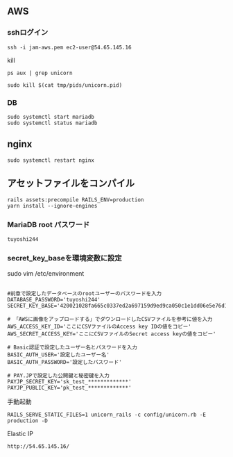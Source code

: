 ## AWS

### sshログイン
```
ssh -i jam-aws.pem ec2-user@54.65.145.16
```

kill
```
ps aux | grep unicorn

sudo kill $(cat tmp/pids/unicorn.pid)
```

### DB
```
sudo systemctl start mariadb
sudo systemctl status mariadb
```

## nginx
```
sudo systemctl restart nginx
```

## アセットファイルをコンパイル
```
rails assets:precompile RAILS_ENV=production
yarn install --ignore-engines
```



### MariaDB root パスワード
```
tuyoshi244
```


### secret_key_baseを環境変数に設定
sudo vim /etc/environment
```

#前章で設定したデータベースのrootユーザーのパスワードを入力
DATABASE_PASSWORD='tuyoshi244'
SECRET_KEY_BASE='420021028fa665c0337ed2a697159d9ed9ca050c1e1dd06e5e76d1e9a4cf47261c319ec27717c74bfdbce20c7415d7876a533822ca50166bbafb24740b879519'

# 「AWSに画像をアップロードする」でダウンロードしたCSVファイルを参考に値を入力
AWS_ACCESS_KEY_ID='ここにCSVファイルのAccess key IDの値をコピー'
AWS_SECRET_ACCESS_KEY='ここにCSVファイルのSecret access keyの値をコピー'

# Basic認証で設定したユーザー名とパスワードを入力
BASIC_AUTH_USER='設定したユーザー名'
BASIC_AUTH_PASSWORD='設定したパスワード'

# PAY.JPで設定した公開鍵と秘密鍵を入力
PAYJP_SECRET_KEY='sk_test_*************'
PAYJP_PUBLIC_KEY='pk_test_*************'
```

手動起動
```
RAILS_SERVE_STATIC_FILES=1 unicorn_rails -c config/unicorn.rb -E production -D
```

Elastic IP
```
http://54.65.145.16/
```